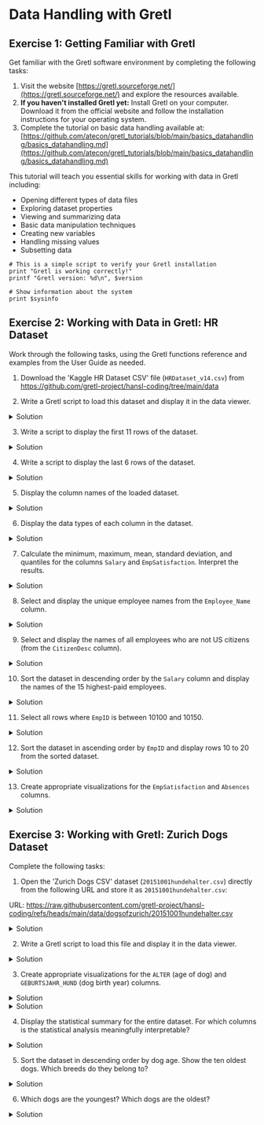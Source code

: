 # Data Handling with Gretl

## Exercise 1: Getting Familiar with Gretl

Get familiar with the Gretl software environment by completing the following tasks:

1. Visit the website [https://gretl.sourceforge.net/](https://gretl.sourceforge.net/) and explore the resources available.
2. **If you haven't installed Gretl yet:** Install Gretl on your computer. Download it from the official website and follow the installation instructions for your operating system.
3. Complete the tutorial on basic data handling available at:
   [https://github.com/atecon/gretl_tutorials/blob/main/basics_datahandling/basics_datahandling.md](https://github.com/atecon/gretl_tutorials/blob/main/basics_datahandling/basics_datahandling.md)

This tutorial will teach you essential skills for working with data in Gretl including:
- Opening different types of data files
- Exploring dataset properties
- Viewing and summarizing data
- Basic data manipulation techniques
- Creating new variables
- Handling missing values
- Subsetting data

```hansl
# This is a simple script to verify your Gretl installation
print "Gretl is working correctly!"
printf "Gretl version: %d\n", $version

# Show information about the system
print $sysinfo
```

## Exercise 2: Working with Data in Gretl: HR Dataset

Work through the following tasks, using the Gretl functions reference and examples from the User Guide as needed.

1. Download the 'Kaggle HR Dataset CSV' file (`HRDataset_v14.csv`)  from https://github.com/gretl-project/hansl-coding/tree/main/data

2. Write a Gretl script to load this dataset and display it in the data viewer.
<details>
<summary>Solution</summary>
<pre><code class="language-hansl"># Example script to load and examine the HR dataset
open "<PATH_TO_YOUR_FILE>/HRDataset_v14.csv"
varlist
</code></pre>
</details>

3. Write a script to display the first 11 rows of the dataset.
<details>
<summary>Solution</summary>
<pre><code class="language-hansl"># Show first 11 rows
print dataset --byobs --range=1:11
</code></pre>
</details>

4. Write a script to display the last 6 rows of the dataset.
<details>
<summary>Solution</summary>
<pre><code class="language-hansl"># Show last 6 rows
print dataset --byobs --range=-6:
</code></pre>
</details>

5. Display the column names of the loaded dataset.
<details>
<summary>Solution</summary>
<pre><code class="language-hansl"># Display column names
varlist
</code></pre>
</details>

6. Display the data types of each column in the dataset.
<details>
<summary>Solution</summary>
<pre><code class="language-hansl"># Display data types
list L = dataset
loop foreach i L
    printf "Variable: %s, Type: %s\n", "$i", typename($i)
endloop
</code></pre>
</details>

7. Calculate the minimum, maximum, mean, standard deviation, and quantiles for the columns `Salary` and `EmpSatisfaction`. Interpret the results.
<details>
<summary>Solution</summary>
<pre><code class="language-hansl"># Calculate statistics
summary Salary   #--simple
summary EmpSatisfaction   #--simple
</code></pre>
</details>

8. Select and display the unique employee names from the `Employee_Name` column.
<details>
<summary>Solution</summary>
<pre><code class="language-hansl"># Select and display employee names
eval strvals(Employee_Name)  # initial 10 only
# print all distinct names
strings Names = strvals(Employee_Name)
loop foreach i Names
    print "$i"
endloop
</code></pre>
</details>

9. Select and display the names of all employees who are not US citizens (from the `CitizenDesc` column).
<details>
<summary>Solution</summary>
<pre><code class="language-hansl"># Select and display non-US citizens
series nonUS = (CitizenDesc != "US Citizen")
smpl nonUS  == TRUE --restrict
print Employee_Name CitizenDesc --byobs
smpl full  # reset to full sample
</code></pre>
</details>

10. Sort the dataset in descending order by the `Salary` column and display the names of the 15 highest-paid employees.

<details>
<summary>Solution</summary>
<pre><code class="language-hansl"># Sort by salary and show highest-paid employees
dataset dsortby Salary
print Employee_Name Salary --byobs --range=1:15
</code></pre>
</details>

11. Select all rows where `EmpID` is between 10100 and 10150.
<details>
<summary>Solution</summary>
<pre><code class="language-hansl"># Select rows where EmpID is between 10100 and 10150
series range_emp = (EmpID >= 10100 && EmpID <= 10150)
smpl range_emp --restrict
print Employee_Name EmpID
smpl full
</code></pre>
</details>

12. Sort the dataset in ascending order by `EmpID` and display rows 10 to 20 from the sorted dataset.

<details>
<summary>Solution</summary>
<pre><code class="language-hansl"># Sort by EmpID and display rows 10-20
dataset sortby EmpID
print Employee_Name EmpID --byobs --range=10:20
</code></pre>
</details>

13. Create appropriate visualizations for the `EmpSatisfaction` and `Absences` columns.

<details>
<summary>Solution</summary>
<pre><code class="language-hansl"># Create visualizations
freq EmpSatisfaction --plot=display
freq Absences --normal --plot=display
gnuplot Absences EmpSatisfaction --output=display \
  { set jitter over 0.5 spread 0.5;}
</code></pre>
</details>

## Exercise 3: Working with Gretl: Zurich Dogs Dataset

Complete the following tasks:

1. Open the 'Zurich Dogs CSV' dataset (`20151001hundehalter.csv`) directly from the following URL and store it as `20151001hundehalter.csv`:

URL: https://raw.githubusercontent.com/gretl-project/hansl-coding/refs/heads/main/data/dogsofzurich/20151001hundehalter.csv

<details>
<summary>Solution</summary>
string URL = "https://raw.githubusercontent.com/gretl-project/hansl-coding/refs/heads/main/data/dogsofzurich/20151001hundehalter.csv"
string FILENAME = "20151001hundehalter.csv"

open "@URL"  # One can directly open a URL in gretl
store "@FILENAME"
# Alternatively, you can download the file manually and then open it
# open "@FILENAME"  # One can directly open a URL in gretl
# varlist
</code></pre>
</details>


2. Write a Gretl script to load this file and display it in the data viewer.
<details>
<summary>Solution</summary>
<pre><code class="language-hansl"># Script for the Zurich Dogs dataset
open "20151001hundehalter.csv"
# Display column names
varlist
print dataset --byobs --range=1:10  # Show first 10 rows
</code></pre>
</details>

3. Create appropriate visualizations for the `ALTER` (age of dog) and `GEBURTSJAHR_HUND` (dog birth year) columns.
<details>
<summary>Solution</summary>
<pre><code class="language-hansl"># Create histograms
freq ALTER --plot=display
freq GEBURTSJAHR_HUND --plot=display
</code></pre>
</details>

<details>
<summary>Solution</summary>
<pre><code class="language-hansl"># Create scatter plot
smpl 1900 2020   # restrict years
gnuplot ALTER GEBURTSJAHR_HUND --output=display \
  {set title "Relationship between Dogs' Age and Dogs' Year of Birth";}
smpl full  # reset to full sample
</code></pre>
</details>

4. Display the statistical summary for the entire dataset. For which columns is the statistical analysis meaningfully interpretable?
<details>
<summary>Solution</summary>
<pre><code class="language-hansl"># Show statistical summary
summary dataset #--simple
# The statistical analysis is most meaningful for numeric columns like:
# - GEBURTSJAHR_HUND (dog birth year)
# Most other columns are categorical and/ or are string series
</code></pre>
</details>

5. Sort the dataset in descending order by dog age. Show the ten oldest dogs. Which breeds do they belong to?
<details>
<summary>Solution</summary>
<pre><code class="language-hansl"># Sort by dog age in descending order
dataset dsortby ALTER
# Show the ten oldest dogs and their breeds
print ALTER RASSE1 RASSE1_MISCHLING  --byobs --range=1:10
</code></pre>
</details>


6. Which dogs are the youngest? Which dogs are the oldest?
<details>
<summary>Solution</summary>
<pre><code class="language-hansl"># Sort by dog age in ascending order
dataset dsortby ALTER
# Show youngest dogs (first 10)
printf "\nYoungest dogs:\n"
print ALTER RASSE1 --byobs --range=1:10
# Show oldest dogs (first 10)
printf "\nOldest dogs:\n"
print ALTER RASSE1 --byobs --range=-10:
</code></pre>
</details>
